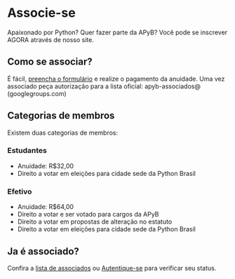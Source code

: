 # Associe-se

Apaixonado por Python? Quer fazer parte da APyB? Você pode se inscrever AGORA através de nosso site.

## Como se associar?

É fácil, [preencha o formulário](http://associados.python.org.br/members/signup/) e realize o pagamento da anuidade. Uma vez associado peça autorização para a lista oficial: apyb-associados@ (googlegroups.com)

## Categorias de membros

Existem duas categorias de membros:

### Estudantes

- Anuidade: R$32,00
- Direito a votar em eleições para cidade sede da Python Brasil

### Efetivo

- Anuidade: R$64,00
- Direito a votar e ser votado para cargos da APyB
- Direito a votar em propostas de alteração no estatuto
- Direito a votar em eleições para cidade sede da Python Brasil
 

## Ja é associado?

Confira a [lista de associados](http://associados.python.org.br/members/list/) ou [Autentique-se](http://associados.python.org.br/login/) para verificar seu status.
